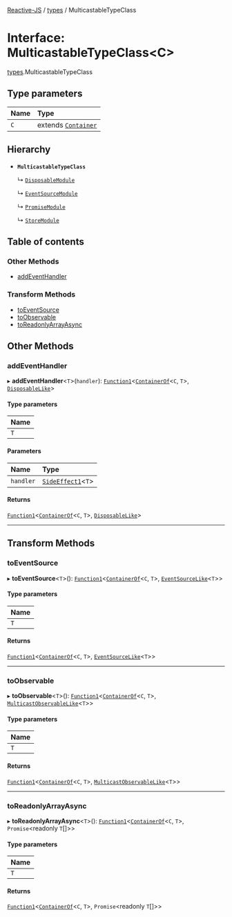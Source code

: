 [Reactive-JS](../README.md) / [types](../modules/types.md) / MulticastableTypeClass

# Interface: MulticastableTypeClass<C\>

[types](../modules/types.md).MulticastableTypeClass

## Type parameters

| Name | Type |
| :------ | :------ |
| `C` | extends [`Container`](types.Container.md) |

## Hierarchy

- **`MulticastableTypeClass`**

  ↳ [`DisposableModule`](Disposable.DisposableModule.md)

  ↳ [`EventSourceModule`](EventSource.EventSourceModule.md)

  ↳ [`PromiseModule`](Promise.PromiseModule.md)

  ↳ [`StoreModule`](Store.StoreModule.md)

## Table of contents

### Other Methods

- [addEventHandler](types.MulticastableTypeClass.md#addeventhandler)

### Transform Methods

- [toEventSource](types.MulticastableTypeClass.md#toeventsource)
- [toObservable](types.MulticastableTypeClass.md#toobservable)
- [toReadonlyArrayAsync](types.MulticastableTypeClass.md#toreadonlyarrayasync)

## Other Methods

### addEventHandler

▸ **addEventHandler**<`T`\>(`handler`): [`Function1`](../modules/functions.md#function1)<[`ContainerOf`](../modules/types.md#containerof)<`C`, `T`\>, [`DisposableLike`](types.DisposableLike.md)\>

#### Type parameters

| Name |
| :------ |
| `T` |

#### Parameters

| Name | Type |
| :------ | :------ |
| `handler` | [`SideEffect1`](../modules/functions.md#sideeffect1)<`T`\> |

#### Returns

[`Function1`](../modules/functions.md#function1)<[`ContainerOf`](../modules/types.md#containerof)<`C`, `T`\>, [`DisposableLike`](types.DisposableLike.md)\>

___

## Transform Methods

### toEventSource

▸ **toEventSource**<`T`\>(): [`Function1`](../modules/functions.md#function1)<[`ContainerOf`](../modules/types.md#containerof)<`C`, `T`\>, [`EventSourceLike`](types.EventSourceLike.md)<`T`\>\>

#### Type parameters

| Name |
| :------ |
| `T` |

#### Returns

[`Function1`](../modules/functions.md#function1)<[`ContainerOf`](../modules/types.md#containerof)<`C`, `T`\>, [`EventSourceLike`](types.EventSourceLike.md)<`T`\>\>

___

### toObservable

▸ **toObservable**<`T`\>(): [`Function1`](../modules/functions.md#function1)<[`ContainerOf`](../modules/types.md#containerof)<`C`, `T`\>, [`MulticastObservableLike`](types.MulticastObservableLike.md)<`T`\>\>

#### Type parameters

| Name |
| :------ |
| `T` |

#### Returns

[`Function1`](../modules/functions.md#function1)<[`ContainerOf`](../modules/types.md#containerof)<`C`, `T`\>, [`MulticastObservableLike`](types.MulticastObservableLike.md)<`T`\>\>

___

### toReadonlyArrayAsync

▸ **toReadonlyArrayAsync**<`T`\>(): [`Function1`](../modules/functions.md#function1)<[`ContainerOf`](../modules/types.md#containerof)<`C`, `T`\>, `Promise`<readonly `T`[]\>\>

#### Type parameters

| Name |
| :------ |
| `T` |

#### Returns

[`Function1`](../modules/functions.md#function1)<[`ContainerOf`](../modules/types.md#containerof)<`C`, `T`\>, `Promise`<readonly `T`[]\>\>
